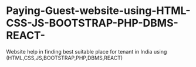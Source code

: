 # Paying-Guest-website-using-HTML-CSS-JS-BOOTSTRAP-PHP-DBMS-REACT-
Website help in finding best suitable place for tenant in India using (HTML,CSS,JS,BOOTSTRAP,PHP,DBMS,REACT)
